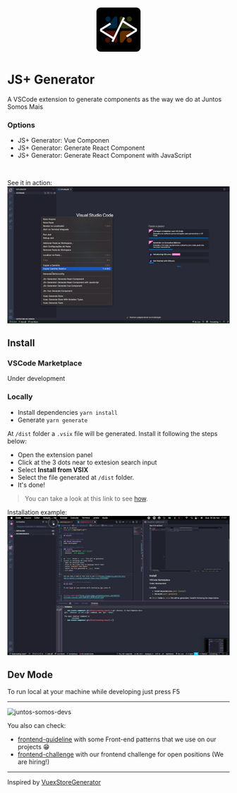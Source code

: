 <h1 align="center"><img src="./img/logo.png" alt="Venice Design System" width="100" /></h1>

# JS+ Generator
 A VSCode extension to generate components as the way we do at Juntos Somos Mais

### Options

- JS+ Generator: Vue Componen
- JS+ Generator: Generate React Component
- JS+ Generator: Generate React Component with JavaScript

<br />

See it in action:
<img src="./img/example.gif">

## Install

### VSCode Marketplace
Under development

### Locally
- Install dependencies `yarn install`
- Generate  `yarn generate`


At `/dist` folder a `.vsix` file will be generated.
Install it following the steps below:
- Open the extension panel
- Click at the 3 dots near to extesion search input
- Select **Install from VSIX**
- Select the file generated at `/dist` folder.
- It's done!


> You can take a look at this link to see [how](https://community.particle.io/t/how-to-install-a-vscode-extension-from-a-vsix-file/51014).


Installation example:
<img src="./img/install.gif">

## Dev Mode

To run local at your machine while developing just press F5

---

![juntos-somos-devs](https://user-images.githubusercontent.com/3603793/131751022-fda4146c-9ada-4ad0-82fc-d8f0a73acd3f.png)

You also can check:
- [frontend-guideline](https://github.com/juntossomosmais/frontend-guideline) with some Front-end patterns that we use on our projects 😁
- [frontend-challenge](https://github.com/juntossomosmais/frontend-challenge) with our frontend challenge for open positions (We are hiring!)

---

Inspired by [VuexStoreGenerator](https://github.com/ygorazambuja/VuexStoreGenerator)
